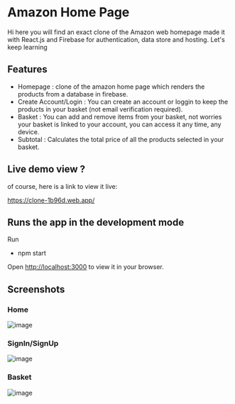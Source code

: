 # Amazon Home Page
Hi here you will find an exact clone of the Amazon web homepage made it with React.js and Firebase for authentication, data store and hosting.
Let's keep learning

## Features
* Homepage : clone of the amazon home page which renders the products from a database in firebase.
* Create Account/Login : You can create an account or loggin to keep the products in your basket (not email verification required).
* Basket : You can add and remove items from your basket, not worries your basket is linked to your account, you can access it any time, any device.
* Subtotal : Calculates the total price of all the products selected in your basket.

## Live demo view ?
of course, here is a link to view it live:

https://clone-1b96d.web.app/

## Runs the app in the development mode
Run 
* npm start

Open [http://localhost:3000](http://localhost:3000) to view it in your browser.

## Screenshots
### Home 
![image](https://user-images.githubusercontent.com/49459233/198933806-0090f1a5-0d86-4ebc-904d-563c9384b3d3.png)

### SignIn/SignUp
![image](https://user-images.githubusercontent.com/49459233/198933857-6615588e-e804-463c-858c-34dddb97d3a6.png)

### Basket
![image](https://user-images.githubusercontent.com/49459233/198933946-bc6df67d-ca97-47e9-bbf9-9928d1689429.png)
